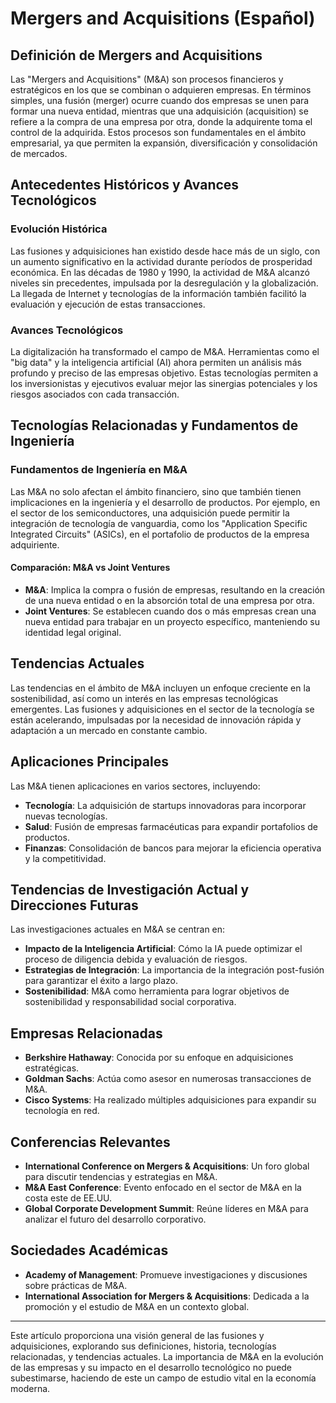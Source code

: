 # Mergers and Acquisitions (Español)

## Definición de Mergers and Acquisitions

Las "Mergers and Acquisitions" (M&A) son procesos financieros y estratégicos en los que se combinan o adquieren empresas. En términos simples, una fusión (merger) ocurre cuando dos empresas se unen para formar una nueva entidad, mientras que una adquisición (acquisition) se refiere a la compra de una empresa por otra, donde la adquirente toma el control de la adquirida. Estos procesos son fundamentales en el ámbito empresarial, ya que permiten la expansión, diversificación y consolidación de mercados.

## Antecedentes Históricos y Avances Tecnológicos

### Evolución Histórica

Las fusiones y adquisiciones han existido desde hace más de un siglo, con un aumento significativo en la actividad durante períodos de prosperidad económica. En las décadas de 1980 y 1990, la actividad de M&A alcanzó niveles sin precedentes, impulsada por la desregulación y la globalización. La llegada de Internet y tecnologías de la información también facilitó la evaluación y ejecución de estas transacciones.

### Avances Tecnológicos

La digitalización ha transformado el campo de M&A. Herramientas como el "big data" y la inteligencia artificial (AI) ahora permiten un análisis más profundo y preciso de las empresas objetivo. Estas tecnologías permiten a los inversionistas y ejecutivos evaluar mejor las sinergias potenciales y los riesgos asociados con cada transacción.

## Tecnologías Relacionadas y Fundamentos de Ingeniería

### Fundamentos de Ingeniería en M&A

Las M&A no solo afectan el ámbito financiero, sino que también tienen implicaciones en la ingeniería y el desarrollo de productos. Por ejemplo, en el sector de los semiconductores, una adquisición puede permitir la integración de tecnología de vanguardia, como los "Application Specific Integrated Circuits" (ASICs), en el portafolio de productos de la empresa adquiriente.

#### Comparación: M&A vs Joint Ventures

- **M&A**: Implica la compra o fusión de empresas, resultando en la creación de una nueva entidad o en la absorción total de una empresa por otra.
- **Joint Ventures**: Se establecen cuando dos o más empresas crean una nueva entidad para trabajar en un proyecto específico, manteniendo su identidad legal original.

## Tendencias Actuales

Las tendencias en el ámbito de M&A incluyen un enfoque creciente en la sostenibilidad, así como un interés en las empresas tecnológicas emergentes. Las fusiones y adquisiciones en el sector de la tecnología se están acelerando, impulsadas por la necesidad de innovación rápida y adaptación a un mercado en constante cambio.

## Aplicaciones Principales

Las M&A tienen aplicaciones en varios sectores, incluyendo:

- **Tecnología**: La adquisición de startups innovadoras para incorporar nuevas tecnologías.
- **Salud**: Fusión de empresas farmacéuticas para expandir portafolios de productos.
- **Finanzas**: Consolidación de bancos para mejorar la eficiencia operativa y la competitividad.

## Tendencias de Investigación Actual y Direcciones Futuras

Las investigaciones actuales en M&A se centran en:

- **Impacto de la Inteligencia Artificial**: Cómo la IA puede optimizar el proceso de diligencia debida y evaluación de riesgos.
- **Estrategias de Integración**: La importancia de la integración post-fusión para garantizar el éxito a largo plazo.
- **Sostenibilidad**: M&A como herramienta para lograr objetivos de sostenibilidad y responsabilidad social corporativa.

## Empresas Relacionadas

- **Berkshire Hathaway**: Conocida por su enfoque en adquisiciones estratégicas.
- **Goldman Sachs**: Actúa como asesor en numerosas transacciones de M&A.
- **Cisco Systems**: Ha realizado múltiples adquisiciones para expandir su tecnología en red.

## Conferencias Relevantes

- **International Conference on Mergers & Acquisitions**: Un foro global para discutir tendencias y estrategias en M&A.
- **M&A East Conference**: Evento enfocado en el sector de M&A en la costa este de EE.UU.
- **Global Corporate Development Summit**: Reúne líderes en M&A para analizar el futuro del desarrollo corporativo.

## Sociedades Académicas

- **Academy of Management**: Promueve investigaciones y discusiones sobre prácticas de M&A.
- **International Association for Mergers & Acquisitions**: Dedicada a la promoción y el estudio de M&A en un contexto global.

---

Este artículo proporciona una visión general de las fusiones y adquisiciones, explorando sus definiciones, historia, tecnologías relacionadas, y tendencias actuales. La importancia de M&A en la evolución de las empresas y su impacto en el desarrollo tecnológico no puede subestimarse, haciendo de este un campo de estudio vital en la economía moderna.